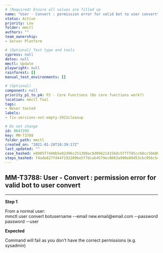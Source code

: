 ```yaml
---
# (Required) Ensure all values are filled up
name: "User - Convert : permission error for valid bot to user convert"
status: Active
priority: Low
folder: mmctl
authors: ""
team_ownership: 
- Server Platform

# (Optional) Test type and tools
cypress: null
detox: null
mmctl: Update
playwright: null
rainforest: []
manual_test_environments: []

# (Optional)
component: null
priority_p1_to_p4: P2 - Core Functions (Do core functions work?)
location: mmctl Tool
tags: 
- Never tested
labels: 
- fix-versions-not-empty-2022cleanup

# Do not change
id: 8647293
key: MM-T3788
folder_path: mmctl
created_on: "2021-01-20T10:39:17Z"
last_updated: ""
case_hashed: e0905f7440b5e82d96c251308ac9d09b214156dc5ffff85cc68cc5b6806e84def82b2884017e9ea5056032bc3b4f3c59
steps_hashed: f4ade827fd44f192209be5f7dcab4579ec0063a990e89d53cbc956c5432a38f057b75d42b5283a2af8f38d35ac6e9652
---
```


## MM-T3788: User - Convert : permission error for valid bot to user convert

---

**Step 1**

From a normal user:\
mmctl user convert botusername --email new\.email\@email.com --password password --user

**Expected**

Command will fail as you don't have the correct permissions (e.g. sysadmin)
